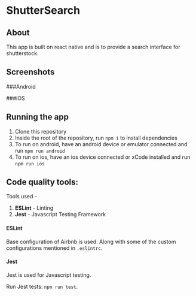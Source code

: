 # ShutterSearch

## About

This app is built on react native and is to provide a search interface for shutterstock.

## Screenshots

###Android

###iOS

## Running the app

1. Clone this repository
2. Inside the root of the repository, run `npm i` to install dependencies
3. To run on android, have an android device or emulator connected and run `npm run android`
4. To run on ios, have an ios device connected or xCode installed and run `npm run ios`

## Code quality tools:
Tools used -
1. **ESLint** - Linting
1. **Jest** - Javascript Testing Framework

#### ESLint
Base configuration of Airbnb is used. Along with some of the custom configurations mentioned in `.eslintrc`.

#### Jest
Jest is used for Javascript testing.

Run Jest tests: `npm run test`.